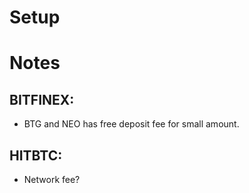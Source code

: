 # Setup


# Notes

## BITFINEX:

- BTG and NEO has free deposit fee for small amount.

## HITBTC:

- Network fee?
